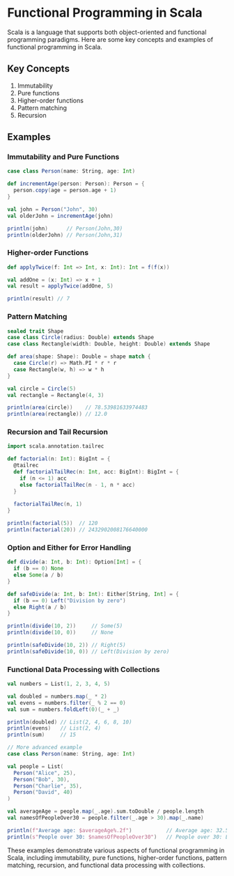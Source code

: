 # Functional Programming in Scala

Scala is a language that supports both object-oriented and functional programming paradigms. Here are some key concepts and examples of functional programming in Scala.

## Key Concepts

1. Immutability
2. Pure functions
3. Higher-order functions
4. Pattern matching
5. Recursion

## Examples

### Immutability and Pure Functions

```scala
case class Person(name: String, age: Int)

def incrementAge(person: Person): Person = {
  person.copy(age = person.age + 1)
}

val john = Person("John", 30)
val olderJohn = incrementAge(john)

println(john)      // Person(John,30)
println(olderJohn) // Person(John,31)
```

### Higher-order Functions

```scala
def applyTwice(f: Int => Int, x: Int): Int = f(f(x))

val addOne = (x: Int) => x + 1
val result = applyTwice(addOne, 5)

println(result) // 7
```

### Pattern Matching

```scala
sealed trait Shape
case class Circle(radius: Double) extends Shape
case class Rectangle(width: Double, height: Double) extends Shape

def area(shape: Shape): Double = shape match {
  case Circle(r) => Math.PI * r * r
  case Rectangle(w, h) => w * h
}

val circle = Circle(5)
val rectangle = Rectangle(4, 3)

println(area(circle))    // 78.53981633974483
println(area(rectangle)) // 12.0
```

### Recursion and Tail Recursion

```scala
import scala.annotation.tailrec

def factorial(n: Int): BigInt = {
  @tailrec
  def factorialTailRec(n: Int, acc: BigInt): BigInt = {
    if (n <= 1) acc
    else factorialTailRec(n - 1, n * acc)
  }
  
  factorialTailRec(n, 1)
}

println(factorial(5))  // 120
println(factorial(20)) // 2432902008176640000
```

### Option and Either for Error Handling

```scala
def divide(a: Int, b: Int): Option[Int] = {
  if (b == 0) None
  else Some(a / b)
}

def safeDivide(a: Int, b: Int): Either[String, Int] = {
  if (b == 0) Left("Division by zero")
  else Right(a / b)
}

println(divide(10, 2))     // Some(5)
println(divide(10, 0))     // None

println(safeDivide(10, 2)) // Right(5)
println(safeDivide(10, 0)) // Left(Division by zero)
```

### Functional Data Processing with Collections

```scala
val numbers = List(1, 2, 3, 4, 5)

val doubled = numbers.map(_ * 2)
val evens = numbers.filter(_ % 2 == 0)
val sum = numbers.foldLeft(0)(_ + _)

println(doubled) // List(2, 4, 6, 8, 10)
println(evens)   // List(2, 4)
println(sum)     // 15

// More advanced example
case class Person(name: String, age: Int)

val people = List(
  Person("Alice", 25),
  Person("Bob", 30),
  Person("Charlie", 35),
  Person("David", 40)
)

val averageAge = people.map(_.age).sum.toDouble / people.length
val namesOfPeopleOver30 = people.filter(_.age > 30).map(_.name)

println(f"Average age: $averageAge%.2f")           // Average age: 32.50
println(s"People over 30: $namesOfPeopleOver30")   // People over 30: List(Charlie, David)
```

These examples demonstrate various aspects of functional programming in Scala, including immutability, pure functions, higher-order functions, pattern matching, recursion, and functional data processing with collections.